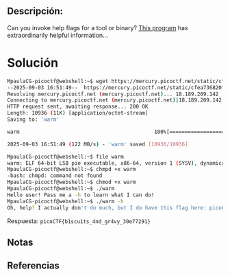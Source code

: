 ## Descripción:
Can you invoke help flags for a tool or binary? [This program](https://mercury.picoctf.net/static/cfea736820f329083dab9558c3932ada/warm) has extraordinarily helpful information...

# Solución
```bash
MpaulaCG-picoctf@webshell:~$ wget https://mercury.picoctf.net/static/cfea736820f329083dab9558c3932ada/warm
--2025-09-03 16:51:49--  https://mercury.picoctf.net/static/cfea736820f329083dab9558c3932ada/warm
Resolving mercury.picoctf.net (mercury.picoctf.net)... 18.189.209.142
Connecting to mercury.picoctf.net (mercury.picoctf.net)|18.189.209.142|:443... connected.
HTTP request sent, awaiting response... 200 OK
Length: 10936 (11K) [application/octet-stream]
Saving to: 'warm'

warm                                            100%[======================================================================================================>]  10.68K  --.-KB/s    in 0s      

2025-09-03 16:51:49 (122 MB/s) - 'warm' saved [10936/10936]

MpaulaCG-picoctf@webshell:~$ file warm
warm: ELF 64-bit LSB pie executable, x86-64, version 1 (SYSV), dynamically linked, interpreter /lib64/ld-linux-x86-64.so.2, for GNU/Linux 3.2.0, BuildID[sha1]=3aa19b2a9cc4e093d64025eab8f510679b523455, with debug_info, not stripped
MpaulaCG-picoctf@webshell:~$ chmpd +x warm
-bash: chmpd: command not found
MpaulaCG-picoctf@webshell:~$ chmod +x warm
MpaulaCG-picoctf@webshell:~$ ./warm
Hello user! Pass me a -h to learn what I can do!
MpaulaCG-picoctf@webshell:~$ ./warm -h
Oh, help? I actually don't do much, but I do have this flag here: picoCTF{b1scu1ts_4nd_gr4vy_30e77291}
```
Respuesta: `picoCTF{b1scu1ts_4nd_gr4vy_30e77291}`
## Notas

## Referencias